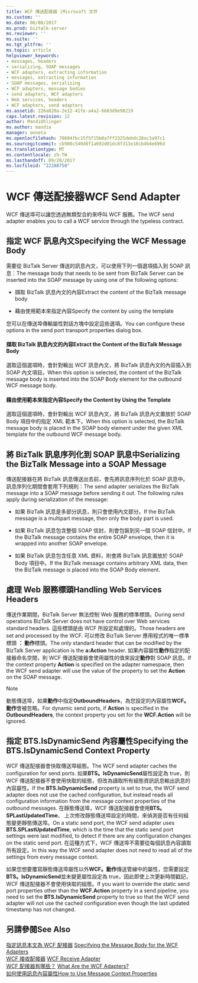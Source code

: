 ```yaml
---
title: WCF 傳送配接器 |Microsoft 文件
ms.custom: ''
ms.date: 06/08/2017
ms.prod: biztalk-server
ms.reviewer: ''
ms.suite: ''
ms.tgt_pltfrm: ''
ms.topic: article
helpviewer_keywords:
- messages, headers
- serializing, SOAP messages
- WCF adapters, extracting information
- messages, extracting information
- SOAP messages, serializing
- WCF adapters, message bodies
- send adapters, WCF adapters
- Web services, headers
- WCF adapters, send adapters
ms.assetid: 226a020a-2e12-41fe-a4a2-6683d9e98219
caps.latest.revision: 12
author: MandiOhlinger
ms.author: mandia
manager: anneta
ms.openlocfilehash: 70604fbc15f5f15b0a7ff2325debdc28ac3a97c1
ms.sourcegitcommit: cb908c540d8f1a692d01dc8f313e16cb4b4e696d
ms.translationtype: MT
ms.contentlocale: zh-TW
ms.lasthandoff: 09/20/2017
ms.locfileid: "22288758"
---
```

# <a name="wcf-send-adapter"></a><span data-ttu-id="73bc4-102">WCF 傳送配接器</span><span class="sxs-lookup"><span data-stu-id="73bc4-102">WCF Send Adapter</span></span>
<span data-ttu-id="73bc4-103">WCF 傳送埠可以讓您透過無類型合約來呼叫 WCF 服務。</span><span class="sxs-lookup"><span data-stu-id="73bc4-103">The WCF send adapter enables you to call a WCF service through the typeless contract.</span></span>  
  
## <a name="specifying-the-wcf-message-body"></a><span data-ttu-id="73bc4-104">指定 WCF 訊息內文</span><span class="sxs-lookup"><span data-stu-id="73bc4-104">Specifying the WCF Message Body</span></span>  
 <span data-ttu-id="73bc4-105">需要從 BizTalk Server 傳送的訊息內文，可以使用下列一個選項插入到 SOAP 訊息：</span><span class="sxs-lookup"><span data-stu-id="73bc4-105">The message body that needs to be sent from BizTalk Server can be inserted into the SOAP message by using one of the following options:</span></span>  
  
-   <span data-ttu-id="73bc4-106">擷取 BizTalk 訊息內文的內容</span><span class="sxs-lookup"><span data-stu-id="73bc4-106">Extract the content of the BizTalk message body</span></span>  
  
-   <span data-ttu-id="73bc4-107">藉由使用範本來指定內容</span><span class="sxs-lookup"><span data-stu-id="73bc4-107">Specify the content by using the template</span></span>  
  
 <span data-ttu-id="73bc4-108">您可以在傳送埠傳輸屬性對話方塊中設定這些選項。</span><span class="sxs-lookup"><span data-stu-id="73bc4-108">You can configure these options in the send port transport properties dialog box.</span></span>  
  
#### <a name="extract-the-content-of-the-biztalk-message-body"></a><span data-ttu-id="73bc4-109">擷取 BizTalk 訊息內文的內容</span><span class="sxs-lookup"><span data-stu-id="73bc4-109">Extract the Content of the BizTalk Message Body</span></span>  
 <span data-ttu-id="73bc4-110">選取這個選項時，會針對輸出 WCF 訊息內文，將 BizTalk 訊息內文的內容插入到 SOAP 內文項目。</span><span class="sxs-lookup"><span data-stu-id="73bc4-110">When this option is selected, the content of the BizTalk message body is inserted into the SOAP Body element for the outbound WCF message body.</span></span>  
  
#### <a name="specify-the-content-by-using-the-template"></a><span data-ttu-id="73bc4-111">藉由使用範本來指定內容</span><span class="sxs-lookup"><span data-stu-id="73bc4-111">Specify the Content by Using the Template</span></span>  
 <span data-ttu-id="73bc4-112">選取這個選項時，會針對輸出 WCF 訊息內文，將 BizTalk 訊息內文置放於 SOAP Body 項目中的指定 XML 範本下。</span><span class="sxs-lookup"><span data-stu-id="73bc4-112">When this option is selected, the BizTalk message body is placed in the SOAP body element under the given XML template for the outbound WCF message body.</span></span>  
  
## <a name="serializing-the-biztalk-message-into-a-soap-message"></a><span data-ttu-id="73bc4-113">將 BizTalk 訊息序列化到 SOAP 訊息中</span><span class="sxs-lookup"><span data-stu-id="73bc4-113">Serializing the BizTalk Message into a SOAP Message</span></span>  
 <span data-ttu-id="73bc4-114">傳送配接器在將 BizTalk 訊息傳送出去前，會先將訊息序列化於 SOAP 訊息中。訊息序列化期間會套用下列規則：</span><span class="sxs-lookup"><span data-stu-id="73bc4-114">The send adapter serializes the BizTalk message into a SOAP message before sending it out. The following rules apply during serialization of the message:</span></span>  
  
-   <span data-ttu-id="73bc4-115">如果 BizTalk 訊息是多部分訊息，則只會使用內文部分。</span><span class="sxs-lookup"><span data-stu-id="73bc4-115">If the BizTalk message is a multipart message, then only the body part is used.</span></span>  
  
-   <span data-ttu-id="73bc4-116">如果 BizTalk 訊息包含整個 SOAP 信封，則會包裝到另一個 SOAP 信封中。</span><span class="sxs-lookup"><span data-stu-id="73bc4-116">If the BizTalk message contains the entire SOAP envelope, then it is wrapped into another SOAP envelope.</span></span>  
  
-   <span data-ttu-id="73bc4-117">如果 BizTalk 訊息包含任意 XML 資料，則會將 BizTalk 訊息置放於 SOAP Body 項目中。</span><span class="sxs-lookup"><span data-stu-id="73bc4-117">If the BizTalk message contains arbitrary XML data, then the BizTalk message is placed into the SOAP Body element.</span></span>  
  
## <a name="handling-web-services-headers"></a><span data-ttu-id="73bc4-118">處理 Web 服務標頭</span><span class="sxs-lookup"><span data-stu-id="73bc4-118">Handling Web Services Headers</span></span>  
 <span data-ttu-id="73bc4-119">傳送作業期間，BizTalk Server 無法控制 Web 服務的標準標頭。</span><span class="sxs-lookup"><span data-stu-id="73bc4-119">During send operations BizTalk Server does not have control over Web services standard headers.</span></span> <span data-ttu-id="73bc4-120">這些標頭是由 WCF 所設定和處理的。</span><span class="sxs-lookup"><span data-stu-id="73bc4-120">Those headers are set and processed by the WCF.</span></span> <span data-ttu-id="73bc4-121">可以修改 BizTalk Server 應用程式的唯一標準標頭 **： 動作**標頭。</span><span class="sxs-lookup"><span data-stu-id="73bc4-121">The only standard header that can be modified by the BizTalk Server application is the **a:Action** header.</span></span> <span data-ttu-id="73bc4-122">如果內容屬性**動作**指定的配接器命名空間，則 WCF 傳送配接器會使用屬性的值來設定**動作**對 SOAP 訊息。</span><span class="sxs-lookup"><span data-stu-id="73bc4-122">If the context property **Action** is specified on the adapter namespace, then the WCF send adapter will use the value of the property to set the **Action** on the SOAP message.</span></span>  
  
> [!NOTE]
>  <span data-ttu-id="73bc4-123">動態傳送埠，如果**動作**中指定**OutboundHeaders**，為您設定的內容屬性**WCF。動作**會被忽略。</span><span class="sxs-lookup"><span data-stu-id="73bc4-123">For dynamic send ports, if **Action** is specified in the **OutboundHeaders**, the context property you set for the **WCF.Action** will be ignored.</span></span>  
  
## <a name="specifying-the-btsisdynamicsend-context-property"></a><span data-ttu-id="73bc4-124">指定 BTS.IsDynamicSend 內容屬性</span><span class="sxs-lookup"><span data-stu-id="73bc4-124">Specifying the BTS.IsDynamicSend Context Property</span></span>  
 <span data-ttu-id="73bc4-125">WCF 傳送配接器會快取傳送埠組態。</span><span class="sxs-lookup"><span data-stu-id="73bc4-125">The WCF send adapter caches the configuration for send ports.</span></span> <span data-ttu-id="73bc4-126">如果**BTS。IsDynamicSend**屬性設定為 true，則 WCF 傳送配接器不會使用快取的組態，但改為讀取所有組態資訊訊息輸出訊息的內容屬性。</span><span class="sxs-lookup"><span data-stu-id="73bc4-126">If the **BTS.IsDynamicSend** property is set to true, the WCF send adapter does not use the cached configuration, but instead reads all configuration information from the message context properties of the outbound messages.</span></span> <span data-ttu-id="73bc4-127">在靜態傳送埠，WCF 傳送配接器會使用**BTS。SPLastUpdatedTime**、 上次修改靜態傳送埠設定的時間，來偵測是否有任何組態變更靜態傳送埠。</span><span class="sxs-lookup"><span data-stu-id="73bc4-127">On a static send port, the WCF send adapter uses **BTS.SPLastUpdatedTime**, which is the time that the static send port settings were last modified, to detect if there are any configuration changes on the static send port.</span></span> <span data-ttu-id="73bc4-128">在這種方式下，WCF 傳送埠不需要從每個訊息內容讀取所有設定。</span><span class="sxs-lookup"><span data-stu-id="73bc4-128">In this way the WCF send adapter does not need to read all of the settings from every message context.</span></span>  
  
 <span data-ttu-id="73bc4-129">如果您想要覆寫靜態傳送埠屬性以外**WCF。動作**傳送管線中的屬性，您需要設定**BTS。IsDynamicSend**並未變更屬性設定為 true，因此即使上次更新時間戳記，WCF 傳送配接器不會使用快取的組態。</span><span class="sxs-lookup"><span data-stu-id="73bc4-129">If you want to override the static send port properties other than the **WCF.Action** property in a send pipeline, you need to set the **BTS.IsDynamicSend** property to true so that the WCF send adapter will not use the cached configuration even though the last updated timestamp has not changed.</span></span>  
  
## <a name="see-also"></a><span data-ttu-id="73bc4-130">另請參閱</span><span class="sxs-lookup"><span data-stu-id="73bc4-130">See Also</span></span>  
 <span data-ttu-id="73bc4-131">[指定訊息本文為 WCF 配接器](../core/specifying-the-message-body-for-the-wcf-adapters.md) </span><span class="sxs-lookup"><span data-stu-id="73bc4-131">[Specifying the Message Body for the WCF Adapters](../core/specifying-the-message-body-for-the-wcf-adapters.md) </span></span>  
 <span data-ttu-id="73bc4-132">[WCF 接收配接器](../core/wcf-receive-adapter.md) </span><span class="sxs-lookup"><span data-stu-id="73bc4-132">[WCF Receive Adapter](../core/wcf-receive-adapter.md) </span></span>  
 <span data-ttu-id="73bc4-133">[WCF 配接器有哪些？](../core/what-are-the-wcf-adapters.md) </span><span class="sxs-lookup"><span data-stu-id="73bc4-133">[What Are the WCF Adapters?](../core/what-are-the-wcf-adapters.md) </span></span>  
 [<span data-ttu-id="73bc4-134">如何使用訊息內容屬性</span><span class="sxs-lookup"><span data-stu-id="73bc4-134">How to Use Message Context Properties</span></span>](../core/how-to-use-message-context-properties.md)